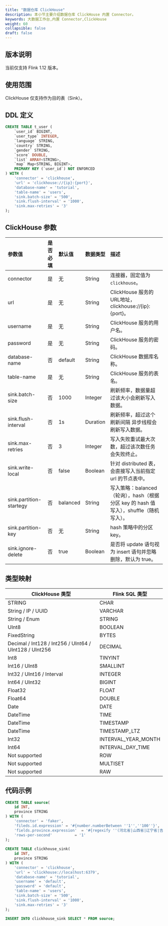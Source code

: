 ```yaml
---
title: "数据仓库 ClickHouse"
description: 本小节主要介绍数据仓库 ClickHouse 内置 Connector。 
keywords: 大数据工作台,内置 Connector,ClickHouse
weight: 60
collapsible: false
draft: false
---
```




## 版本说明

当前仅支持 Flink 1.12 版本。

## 使用范围

ClickHouse 仅支持作为目的表（Sink）。

## DDL 定义

```sql
CREATE TABLE t_user (
    `user_id` BIGINT,
    `user_type` INTEGER,
    `language` STRING,
    `country` STRING,
    `gender` STRING,
    `score` DOUBLE,
    `list` ARRAY<STRING>,
    `map` Map<STRING, BIGINT>,
    PRIMARY KEY (`user_id`) NOT ENFORCED
) WITH (
    'connector' = 'clickhouse',
    'url' = 'clickhouse://{ip}:{port}',
    'database-name' = 'tutorial',
    'table-name' = 'users',
    'sink.batch-size' = '500',
    'sink.flush-interval' = '1000',
    'sink.max-retries' = '3'
);
```

## ClickHouse 参数

| 参数值                  | 是否必填 | 默认值   | 数据类型 | 描述                                                         |
| :---------------------- | :------- | :------- | :------- | :----------------------------------------------------------- |
| connector               | 是       | 无       | String   | 连接器，固定值为 `clickhouse`。                              |
| url                     | 是       | 无       | String   | ClickHouse 服务的URL地址，clickhouse://{ip}:{port}。         |
| username                | 是       | 无       | String   | ClickHouse 服务的用户名。                                    |
| password                | 是       | 无       | String   | ClickHouse 服务的密码。                                      |
| database-name           | 否       | default  | String    | ClickHouse 数据库名称。                                      |
| table-name              | 是       | 无       | String   | ClickHouse 服务的表名。                                      |
| sink.batch-size         | 否       | 1000     | Integer  | 刷新频率，数据量超过该大小会刷新写入数据。                   |
| sink.flush-interval     | 否       | 1s       | Duration | 刷新频率，超过这个刷新间隔 异步线程会刷新写入数据。          |
| sink.max-retries        | 否       | 3        | Integer  | 写入失败重试最大次数，超过该次数任务会失败终止。             |
| sink.write-local        | 否       | false    | Boolean  | 针对 distributed 表，会直接写入当前指定 url 的节点表中。         |
| sink.partition-startegy | 否       | balanced | String   | 写入策略：balanced（轮询），hash（根据分区 key 的 hash 值写入），shuffle（随机写入）。 |
| sink.partition-key      | 否       | 无       | String   | hash 策略中的分区 key。                                      |
| sink.ignore-delete      | 否       | true     | Boolean  | 是否将 update 语句视为 insert 语句并忽略删除，默认为 true。        |

## 类型映射

| ClickHouse 类型                                        | Flink SQL 类型      |
| ------------------------------------------------------ | ------------------- |
| STRING                                                 | CHAR                |
| String / IP / UUID                                     | VARCHAR             |
| String / Enum                                          | STRING              |
| UInt8                                                  | BOOLEAN             |
| FixedString                                            | BYTES               |
| Decimal / Int128 / Int256 / UInt64 / UInt128 / UInt256 | DECIMAL             |
| Int8                                                   | TINYINT             |
| Int16 / UInt8                                          | SMALLINT            |
| Int32 / UInt16 / Interval                              | INTEGER             |
| Int64 / UInt32                                         | BIGINT              |
| Float32                                                | FLOAT               |
| Float64                                                | DOUBLE              |
| Date                                                   | DATE                |
| DateTime                                               | TIME                |
| DateTime                                               | TIMESTAMP           |
| DateTime                                               | TIMESTAMP_LTZ       |
| Int32                                                  | INTERVAL_YEAR_MONTH |
| Int64                                                  | INTERVAL_DAY_TIME   |
| Not supported                                          | ROW                 |
| Not supported                                          | MULTISET            |
| Not supported                                          | RAW                 |

## 代码示例

```sql
CREATE TABLE source(
    id INT,
    province STRING
) WITH (
    'connector' = 'faker',
    'fileds.id.expression' = '#{number.numberBetween ''1'',''100''}',
    'fields.province.expression'  = '#{regexify ''(河北省|山西省|辽宁省|吉林省|黑龙江省|江苏省|浙江省|安徽省|福建省|江西省|山东省|河南省|湖北省|湖南省|广东省|海南省|四川省|贵州省|云南省|陕西省|甘肃省|青海省|台湾省){1}''}',
    'rows-per-second'          = '1'
);
 
CREATE TABLE clickhouse_sink(
    id INT,
    province STRING
) WITH (
    'connector' = 'clickhouse',
    'url' = 'clickhouse://localhost:6379',
    'database-name' = 'tutorial',
    'username' = 'default',
    'password' = 'default',
    'table-name' = 'users',
    'sink.batch-size' = '500',
    'sink.flush-interval' = '1000',
    'sink.max-retries' = '3'
);
 
INSERT INTO clickhouse_sink SELECT * FROM source;
```
